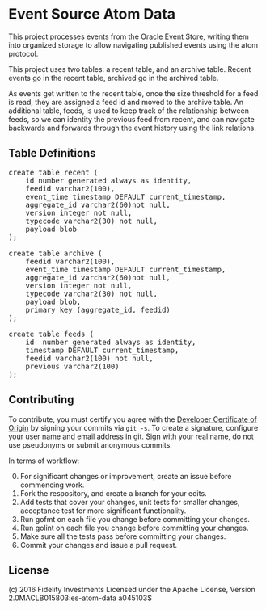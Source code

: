 # Event Source Atom Data

This project processes events from the [Oracle Event Store](https://github.com/xtracdev/oraeventstore),
writing them into organized storage to allow navigating published events
using the atom protocol.

This project uses two tables: a recent table, and an archive table. Recent 
events go in the recent table, archived go in the archived table.

As events get written to the recent table, once the size threshold for a feed is read,
they are assigned a feed id and moved to the archive table. An additional table, 
feeds, is used to keep track of the relationship between feeds, so we can
identity the previous feed from recent, and can navigate backwards and 
forwards through the event history using the link relations.

## Table Definitions

<pre>
create table recent (
    id number generated always as identity,
    feedid varchar2(100),
    event_time timestamp DEFAULT current_timestamp,
    aggregate_id varchar2(60)not null,
    version integer not null,
    typecode varchar2(30) not null,
    payload blob
);

create table archive (
    feedid varchar2(100),
    event_time timestamp DEFAULT current_timestamp,
    aggregate_id varchar2(60)not null,
    version integer not null,
    typecode varchar2(30) not null,
    payload blob,
    primary key (aggregate_id, feedid)
);

create table feeds (
    id  number generated always as identity,
    timestamp DEFAULT current_timestamp,
    feedid varchar2(100) not null,
    previous varchar2(100)
);
</pre>

## Contributing

To contribute, you must certify you agree with the [Developer Certificate of Origin](http://developercertificate.org/)
by signing your commits via `git -s`. To create a signature, configure your user name and email address in git.
Sign with your real name, do not use pseudonyms or submit anonymous commits.


In terms of workflow:

0. For significant changes or improvement, create an issue before commencing work.
1. Fork the respository, and create a branch for your edits.
2. Add tests that cover your changes, unit tests for smaller changes, acceptance test
for more significant functionality.
3. Run gofmt on each file you change before committing your changes.
4. Run golint on each file you change before committing your changes.
5. Make sure all the tests pass before committing your changes.
6. Commit your changes and issue a pull request.

## License

(c) 2016 Fidelity Investments
Licensed under the Apache License, Version 2.0MACLB015803:es-atom-data a045103$ 
